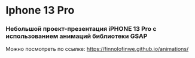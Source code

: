# Iphone 13 Pro

### Небольшой проект-презентация iPHONE 13 Pro с использованием анимаций библиотеки GSAP 

Можно посмотреть по ссылке: https://finnolofinwe.github.io/animations/
